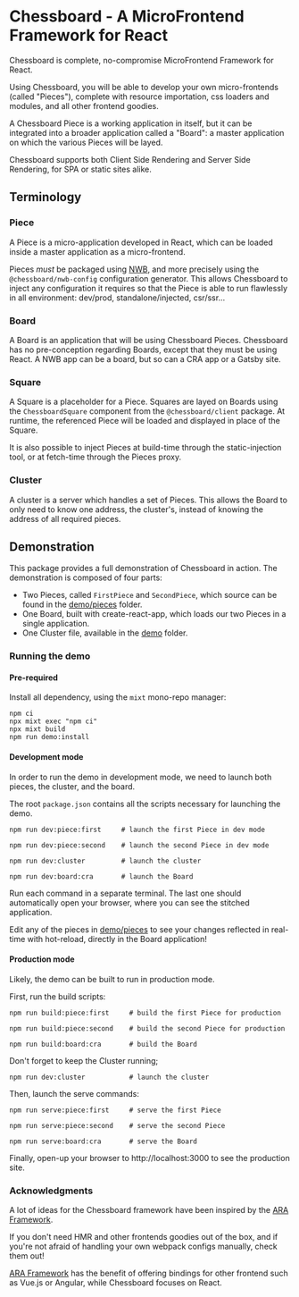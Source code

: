 # Chessboard - A MicroFrontend Framework for React

Chessboard is complete, no-compromise MicroFrontend Framework for React.

Using Chessboard, you will be able to develop your own micro-frontends (called "Pieces"), 
complete with resource importation, css loaders and modules, and all other frontend goodies.

A Chessboard Piece is a working application in itself, but it can be integrated into a broader
application called a "Board": a master application on which the various Pieces will be layed.

Chessboard supports both Client Side Rendering and Server Side Rendering, for SPA or static
sites alike.

## Terminology

### Piece

A Piece is a micro-application developed in React, which can be loaded inside a master application
as a micro-frontend.

Pieces _must_ be packaged using [NWB](https://github.com/insin/nwb/tree/master/src), and
more precisely using the `@chessboard/nwb-config` configuration generator. This allows 
Chessboard to inject any configuration it requires so that the Piece is able to run
flawlessly in all environment: dev/prod, standalone/injected, csr/ssr...

### Board

A Board is an application that will be using Chessboard Pieces. Chessboard has no pre-conception
regarding Boards, except that they must be using React. A NWB app can be a board, but so can
a CRA app or a Gatsby site.

### Square

A Square is a placeholder for a Piece. Squares are layed on Boards using the `ChessboardSquare`
component from the `@chessboard/client` package. At runtime, the referenced Piece will be
loaded and displayed in place of the Square.

It is also possible to inject Pieces at build-time through the static-injection tool, or at fetch-time 
through the Pieces proxy.

### Cluster

A cluster is a server which handles a set of Pieces. This allows the Board to only need to know
one address, the cluster's, instead of knowing the address of all required pieces.

## Demonstration

This package provides a full demonstration of Chessboard in action. The demonstration is composed
of four parts:

 - Two Pieces, called `FirstPiece` and `SecondPiece`, which source can be found in the [demo/pieces](./demo/pieces) folder.
 - One Board, built with create-react-app, which loads our two Pieces in a single application.
 - One Cluster file, available in the [demo](./demo) folder.
 
### Running the demo

#### Pre-required
Install all dependency, using the `mixt` mono-repo manager:

```
npm ci
npx mixt exec "npm ci"
npx mixt build
npm run demo:install
```

#### Development mode
In order to run the demo in development mode, we need to launch both pieces, the cluster, and
the board.

The root `package.json` contains all the scripts necessary for launching the demo.

```
npm run dev:piece:first     # launch the first Piece in dev mode

npm run dev:piece:second    # launch the second Piece in dev mode

npm run dev:cluster         # launch the cluster

npm run dev:board:cra       # launch the Board
```

Run each command in a separate terminal. The last one should automatically open
your browser, where you can see the stitched application.

Edit any of the pieces in [demo/pieces](./demo/pieces) to see your changes
reflected in real-time with hot-reload, directly in the Board application!

#### Production mode

Likely, the demo can be built to run in production mode.

First, run the build scripts:
```
npm run build:piece:first     # build the first Piece for production

npm run build:piece:second    # build the second Piece for production

npm run build:board:cra       # build the Board
```

Don't forget to keep the Cluster running;
```
npm run dev:cluster           # launch the cluster
```

Then, launch the serve commands:
```
npm run serve:piece:first     # serve the first Piece

npm run serve:piece:second    # serve the second Piece

npm run serve:board:cra       # serve the Board
```

Finally, open-up your browser to http://localhost:3000 to see the production site.


### Acknowledgments

A lot of ideas for the Chessboard framework have been inspired by the [ARA Framework](https://ara-framework.github.io/website/).

If you don't need HMR and other frontends goodies out of the box, and if you're not afraid
of handling your own webpack configs manually, check them out!

[ARA Framework](https://ara-framework.github.io/website/) has the benefit of offering bindings
for other frontend such as Vue.js or Angular, while Chessboard focuses on React.
